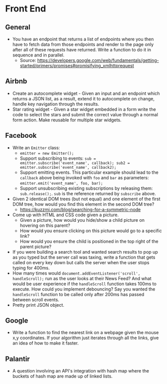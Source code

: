 Front End
==

## General

- You have an endpoint that returns a list of endpoints where you then have to fetch data from those endpoints and render to the page only after all of these requests have returned. Write a function to do it in sequence and in parallel.
  - Source: https://developers.google.com/web/fundamentals/getting-started/primers/promises#promisifying_xmlhttprequest

## Airbnb

- Create an autocomplete widget - Given an input and an endpoint which returns a JSON list, as a result, extend it to autocomplete on change, handle key navigation through the results.
- Star rating widget - Given a star widget embedded in a form write the code to select the stars and submit the correct value through a normal form action. Make reusable for multiple star widgets.

## Facebook

- Write an `Emitter` class:
  - `emitter = new Emitter();`
  - Support subscribing to events: `sub = emitter.subscribe('event_name', callback); sub2 = emitter.subscribe('event_name', callback2);`
  - Support emitting events. This particular example should lead to the `callback` above being invoked with `foo` and `bar` as parameters: `emitter.emit('event_name', foo, bar);`
  - Support unsubscribing existing subscriptions by releasing them: `sub.release();`. `sub` is the reference returned by `subscribe` above.
- Given 2 identical DOM trees (but not equal) and one element of the first DOM tree, how would you find this element in the second DOM tree?
  - https://kuzzmi.com/blog/searching-for-a-symmetric-node
- Come up with HTML and CSS code given a picture.
  - Given a picture, how would you hide/show a child picture on hovering on this parent?
  - How would you ensure clicking on this picture would go to a specific link?
  - How would you ensure the child is positioned in the top right of the parent picture?
- If you were building a search tool and wanted search results to pop up as you typed but the server call was taxing, write a function that gets called on every key down but calls the server when the user stops typing for 400ms.
- How many times would `document.addEventListener('scroll', handleScroll);` run as the user looks at their News Feed? And what would be user experience if the `handleScroll` function takes 100ms to execute. How could you implement debouncing? Say you wanted the `handleScroll` function to be called only after 200ms has passed between scroll events.
- Pretty print JSON object.

## Google

- Write a function to find the nearest link on a webpage given the mouse x,y coordinates. If your algorithm just iterates through all the links, give an idea of how to make it faster.

## Palantir

- A question involving an API's integration with hash map where the buckets of hash map are made up of linked lists.
